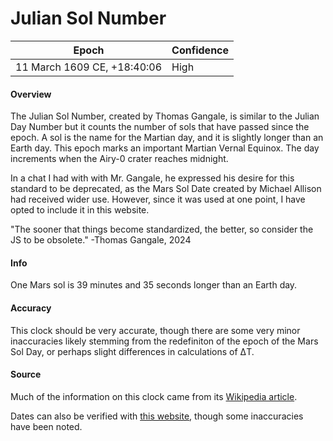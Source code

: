 # Julian Sol Number

| Epoch                        | Confidence |
| ---------------------------- | ---------- |
| 11 March 1609 CE, +18:40:06 | High       |

#### Overview

The Julian Sol Number, created by Thomas Gangale, is similar to the Julian Day Number but it counts the number of sols that have passed since the epoch. A sol is the name for the Martian day, and it is slightly longer than an Earth day. This epoch marks an important Martian Vernal Equinox. The day increments when the Airy-0 crater reaches midnight.

In a chat I had with with Mr. Gangale, he expressed his desire for this standard to be deprecated, as the Mars Sol Date created by Michael Allison had received wider use. However, since it was used at one point, I have opted to include it in this website.

"The sooner that things become standardized, the better, so consider the JS to be obsolete." -Thomas Gangale, 2024

#### Info

One Mars sol is 39 minutes and 35 seconds longer than an Earth day.

#### Accuracy

This clock should be very accurate, though there are some very minor inaccuracies likely stemming from the redefiniton of the epoch of the Mars Sol Day, or perhaps slight differences in calculations of ΔT.

#### Source

Much of the information on this clock came from its [Wikipedia article](https://en.wikipedia.org/wiki/Timekeeping_on_Mars).

Dates can also be verified with [this website](https://ops-alaska.com/time/gangale_converter/calendar_clock.htm), though some inaccuracies have been noted.
